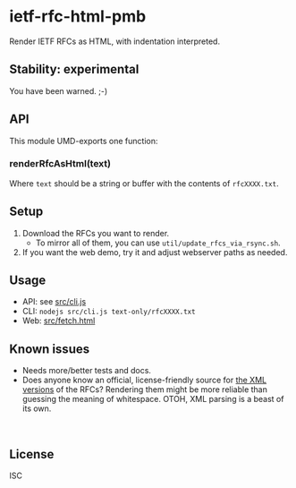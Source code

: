 ﻿
<!--#echo json="package.json" key="name" underline="=" -->
ietf-rfc-html-pmb
=================
<!--/#echo -->

<!--#echo json="package.json" key="description" -->
Render IETF RFCs as HTML, with indentation interpreted.
<!--/#echo -->



## Stability: experimental

You have been warned. ;-)



API
---

This module UMD-exports one function:

### renderRfcAsHtml(text)

Where `text` should be a string or buffer with the contents of `rfcXXXX.txt`.



Setup
-----

1. Download the RFCs you want to render.
    * To mirror all of them, you can use `util/update_rfcs_via_rsync.sh`.
1. If you want the web demo, try it and adjust webserver paths as needed.



Usage
-----

* API: see [src/cli.js](src/cli.js)
* CLI: `nodejs src/cli.js text-only/rfcXXXX.txt`
* Web: [src/fetch.html](src/fetch.html)


<!--#toc stop="scan" -->



Known issues
------------

* Needs more/better tests and docs.
* Does anyone know an official, license-friendly source for
  [the XML versions](https://stackoverflow.com/a/49376946)
  of the RFCs? Rendering them might be more reliable than guessing the
  meaning of whitespace. OTOH, XML parsing is a beast of its own.




&nbsp;

  [phutility-jsonp]: https://github.com/mk-pmb/phutility-160816-pmb/blob/master/web/http/jsonp_file_reader.php


License
-------
<!--#echo json="package.json" key=".license" -->
ISC
<!--/#echo -->
